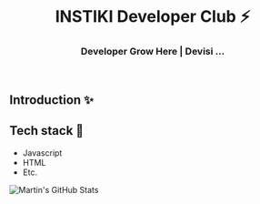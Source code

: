 <div align="center">
  <h1>INSTIKI Developer Club ⚡</h1>
  <h3>Developer Grow Here | Devisi ...</h3>
</div>

<br>

## Introduction ✨

<!-- Contoh Perkenalan Diri *Bisa gunakan bahasa indonesia -->
<!-- Hi, Perkenalkan saya Putu Rades Pratama, seorang Developer asal Bali, Indonesia. 
Untuk saat ini aku sedang berfokus kan di Frontend Development... -->

## Tech stack 🚀
- Javascript
- HTML
- Etc.

<img align="center" src="https://github-readme-stats.vercel.app/api?username=radespratama&show_icons=true&line_height=27&count_private=true&title_color=ffffff&text_color=c9cacc&icon_color=2bbc8a&bg_color=1d1f21" alt="Martin's GitHub Stats" />

